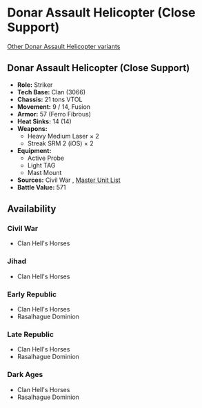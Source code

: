 # Donar Assault Helicopter (Close Support) 

[Other Donar Assault Helicopter variants](../donar_assault_helicopter.md) 

## Donar Assault Helicopter (Close Support) 

- **Role:** Striker 
- **Tech Base:** Clan (3066) 
- **Chassis:** 21 tons VTOL 
- **Movement:** 9 / 14, Fusion 
- **Armor:** 57 (Ferro Fibrous) 
- **Heat Sinks:** 14 (14) 
- **Weapons:** 
  - Heavy Medium Laser × 2 
  - Streak SRM 2 (iOS) × 2 
- **Equipment:** 
  - Active Probe 
  - Light TAG 
  - Mast Mount 
- **Sources:** Civil War , [Master Unit List](http://masterunitlist.info/Unit/Details/904/donar-assault-helicopter-close-support) 
- **Battle Value:** 571 

## Availability 

### Civil War 

- Clan Hell's Horses 

### Jihad 

- Clan Hell's Horses 

### Early Republic 

- Clan Hell's Horses 
- Rasalhague Dominion 

### Late Republic 

- Clan Hell's Horses 
- Rasalhague Dominion 

### Dark Ages 

- Clan Hell's Horses 
- Rasalhague Dominion 

